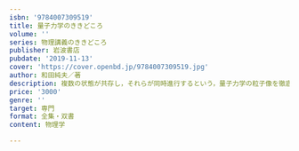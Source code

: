```yaml
---
isbn: '9784007309519'
title: 量子力学のききどころ
volume: ''
series: 物理講義のききどころ
publisher: 岩波書店
pubdate: '2019-11-13'
cover: 'https://cover.openbd.jp/9784007309519.jpg'
author: 和田純夫／著
description: 複数の状態が共存し，それらが同時進行するという，量子力学の粒子像を徹底的に説明するテキスト．
price: '3000'
genre: ''
target: 専門
format: 全集・双書
content: 物理学

---
```

